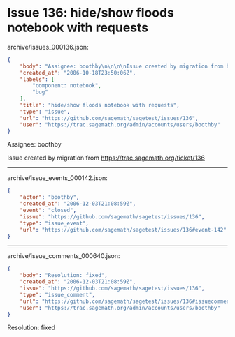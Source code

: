 # Issue 136: hide/show floods notebook with requests

archive/issues_000136.json:
```json
{
    "body": "Assignee: boothby\n\n\n\nIssue created by migration from https://trac.sagemath.org/ticket/136\n\n",
    "created_at": "2006-10-18T23:50:06Z",
    "labels": [
        "component: notebook",
        "bug"
    ],
    "title": "hide/show floods notebook with requests",
    "type": "issue",
    "url": "https://github.com/sagemath/sagetest/issues/136",
    "user": "https://trac.sagemath.org/admin/accounts/users/boothby"
}
```
Assignee: boothby



Issue created by migration from https://trac.sagemath.org/ticket/136





---

archive/issue_events_000142.json:
```json
{
    "actor": "boothby",
    "created_at": "2006-12-03T21:08:59Z",
    "event": "closed",
    "issue": "https://github.com/sagemath/sagetest/issues/136",
    "type": "issue_event",
    "url": "https://github.com/sagemath/sagetest/issues/136#event-142"
}
```



---

archive/issue_comments_000640.json:
```json
{
    "body": "Resolution: fixed",
    "created_at": "2006-12-03T21:08:59Z",
    "issue": "https://github.com/sagemath/sagetest/issues/136",
    "type": "issue_comment",
    "url": "https://github.com/sagemath/sagetest/issues/136#issuecomment-640",
    "user": "https://trac.sagemath.org/admin/accounts/users/boothby"
}
```

Resolution: fixed
